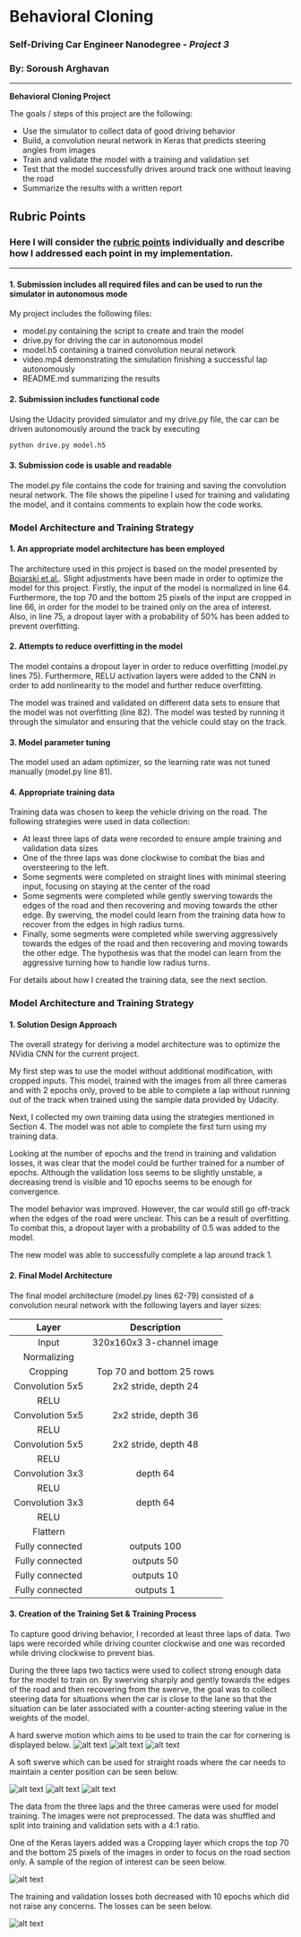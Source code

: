 # **Behavioral Cloning** 
### Self-Driving Car Engineer Nanodegree - _Project 3_
### By: **Soroush Arghavan**
---
**Behavioral Cloning Project**

The goals / steps of this project are the following:
* Use the simulator to collect data of good driving behavior
* Build, a convolution neural network in Keras that predicts steering angles from images
* Train and validate the model with a training and validation set
* Test that the model successfully drives around track one without leaving the road
* Summarize the results with a written report


[//]: # (Image References)

[image1]: ./0.jpg "Hard Swerve Enter"
[image2]: ./1.jpg "Hard Swerve"
[image3]: ./2.jpg "Hard Swerve Recovery"
[image4]: ./3.jpg "Soft Swerve Enter"
[image5]: ./4.jpg "Soft Swerve"
[image6]: ./5.jpg "Soft Swerve Recovery"
[image7]: ./7.jpg "Cropped Image"
[image8]: ./6.png "Losses"

## Rubric Points
### Here I will consider the [rubric points](https://review.udacity.com/#!/rubrics/432/view) individually and describe how I addressed each point in my implementation.  

---
#### 1. Submission includes all required files and can be used to run the simulator in autonomous mode

My project includes the following files:
* model.py containing the script to create and train the model
* drive.py for driving the car in autonomous model
* model.h5 containing a trained convolution neural network 
* video.mp4 demonstrating the simulation finishing a successful lap autonomously
* README.md summarizing the results

#### 2. Submission includes functional code
Using the Udacity provided simulator and my drive.py file, the car can be driven autonomously around the track by executing 
```sh
python drive.py model.h5
```

#### 3. Submission code is usable and readable

The model.py file contains the code for training and saving the convolution neural network. The file shows the pipeline I used for training and validating the model, and it contains comments to explain how the code works.

### Model Architecture and Training Strategy

#### 1. An appropriate model architecture has been employed

The architecture used in this project is based on the model presented by [Bojarski et al.](https://arxiv.org/pdf/1604.07316v1.pdf). Slight adjustments have been made in order to optimize the model for this project.
Firstly, the input of the model is normalized in line 64. Furthermore, the top 70 and the bottom 25 pixels of the input are cropped in line 66, in order for the model to be trained only on the area of interest.
Also, in line 75, a dropout layer with a probability of 50% has been added to prevent overfitting.

#### 2. Attempts to reduce overfitting in the model

The model contains a dropout layer in order to reduce overfitting (model.py lines 75). Furthermore, RELU activation layers were added to the CNN in order to add nonlinearity to the model and further reduce overfitting.

The model was trained and validated on different data sets to ensure that the model was not overfitting (line 82). The model was tested by running it through the simulator and ensuring that the vehicle could stay on the track.

#### 3. Model parameter tuning

The model used an adam optimizer, so the learning rate was not tuned manually (model.py line 81).

#### 4. Appropriate training data

Training data was chosen to keep the vehicle driving on the road. The following strategies were used in data collection:
* At least three laps of data were recorded to ensure ample training and validation data sizes
* One of the three laps was done clockwise to combat the bias and oversteering to the left.
* Some segments were completed on straight lines with minimal steering input, focusing on staying at the center of the road
* Some segments were completed while gently swerving towards the edges of the road and then recovering and moving towards the other edge. By swerving, the model could learn from the training data how to recover from the edges in high radius turns.
* Finally, some segments were completed while swerving aggressively towards the edges of the road and then recovering and moving towards the other edge. The hypothesis was that the model can learn from the aggressive turning how to handle low radius turns.

For details about how I created the training data, see the next section. 

### Model Architecture and Training Strategy

#### 1. Solution Design Approach

The overall strategy for deriving a model architecture was to optimize the NVidia CNN for the current project.

My first step was to use the model without additional modification, with cropped inputs. This model, trained with the images from all three cameras and with 2 epochs only, proved to be able to complete a lap without running out of the track when trained using the sample data provided by Udacity.

Next, I collected my own training data using the strategies mentioned in Section 4. The model was not able to complete the first turn using my training data.

Looking at the number of epochs and the trend in training and validation losses, it was clear that the model could be further trained for a number of epochs. Although the validation loss seems to be slightly unstable, a decreasing trend is visible and 10 epochs seems to be enough for convergence.

The model behavior was improved. However, the car would still go off-track when the edges of the road were unclear. This can be a result of overfitting. To combat this, a dropout layer with a probability of 0.5 was added to the model.

The new model was able to successfully complete a lap around track 1.

#### 2. Final Model Architecture

The final model architecture (model.py lines 62-79) consisted of a convolution neural network with the following layers and layer sizes:

| Layer         		|     Description	        					| 
|:---------------------:|:---------------------------------------------:| 
| Input         		| 320x160x3 3-channel image						| 
| Normalizing        	| 												|
| Cropping				| Top 70 and bottom 25 rows						|
| Convolution 5x5     	| 2x2 stride, depth 24						 	|
| RELU					|												|
| Convolution 5x5     	| 2x2 stride, depth 36						 	|
| RELU					|												|
| Convolution 5x5     	| 2x2 stride, depth 48						 	|
| RELU					|												|
| Convolution 3x3     	| depth 64						 				|
| RELU					|												|
| Convolution 3x3     	| depth 64						 				|
| RELU					|												|
| Flattern   			|  	        									|
| Fully connected		| outputs 100       							|
| Fully connected		| outputs 50        							|
| Fully connected		| outputs 10        							|
| Fully connected		| outputs 1			 							|

#### 3. Creation of the Training Set & Training Process

To capture good driving behavior, I recorded at least three laps of data. Two laps were recorded while driving counter clockwise and one was recorded while driving clockwise to prevent bias.

During the three laps two tactics were used to collect strong enough data for the model to train on. By swerving sharply and gently towards the edges of the road and then recovering from the swerve, the goal was to collect steering data for situations when the car is close to the lane so that the situation can be later associated with a counter-acting steering value in the weights of the model.

A hard swerve motion which aims to be used to train the car for cornering is displayed below. 
![alt text][image1]
![alt text][image2]
![alt text][image3]

A soft swerve which can be used for straight roads where the car needs to maintain a center position can be seen below.

![alt text][image4]
![alt text][image5]
![alt text][image6]

The data from the three laps and the three cameras were used for model training. The images were not preprocessed. The data was shuffled and split into training and validation sets with a 4:1 ratio.

One of the Keras layers added was a Cropping layer which crops the top 70 and the bottom 25 pixels of the images in order to focus on the road section only. A sample of the region of interest can be seen below.

![alt text][image7]

The training and validation losses both decreased with 10 epochs which did not raise any concerns. The losses can be seen below.

![alt text][image8]

